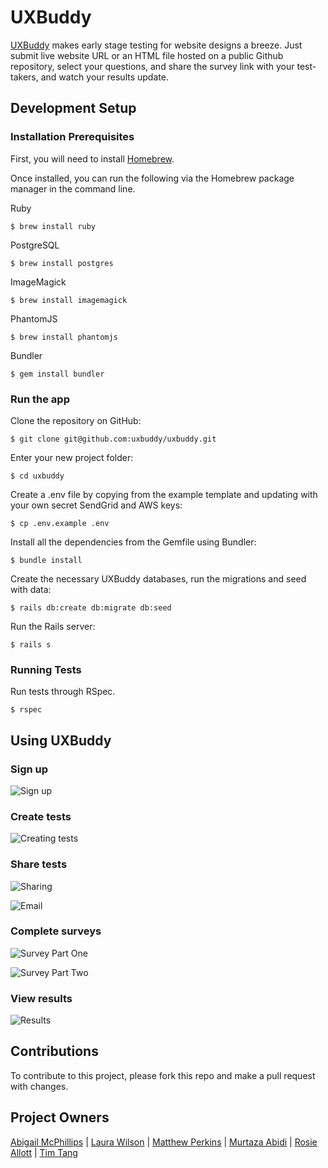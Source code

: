 # UXBuddy

[UXBuddy](https://uxbuddy.herokuapp.com/) makes early stage testing for website designs a breeze. Just submit live website URL or an HTML file hosted on a public Github repository, select your questions, and share the survey link with your test-takers, and watch your results update.

## Development Setup

### Installation Prerequisites

First, you will need to install [Homebrew](http://brew.sh/).

Once installed, you can run the following via the Homebrew package manager in the command line.

Ruby

	$ brew install ruby

PostgreSQL

	$ brew install postgres

ImageMagick

	$ brew install imagemagick

PhantomJS

	$ brew install phantomjs

Bundler

	$ gem install bundler

### Run the app

Clone the repository on GitHub:

	$ git clone git@github.com:uxbuddy/uxbuddy.git

Enter your new project folder:

	$ cd uxbuddy

Create a .env file by copying from the example template and updating with your own secret SendGrid and AWS keys:

	$ cp .env.example .env

Install all the dependencies from the Gemfile using Bundler:

	$ bundle install

Create the necessary UXBuddy databases, run the migrations and seed with data:

	$ rails db:create db:migrate db:seed

Run the Rails server:

	$ rails s

### Running Tests

Run tests through RSpec.

	$ rspec

## Using UXBuddy

### Sign up

![Sign up](http://i.imgur.com/kCJtiYCl.png)

### Create tests

![Creating tests](http://i.imgur.com/lWK5ylol.png)

### Share tests

![Sharing](http://i.imgur.com/7xDu7kSl.png)

![Email](http://i.imgur.com/fmi2HPl.png)

### Complete surveys
![Survey Part One](http://i.imgur.com/UPSvyZvl.png)

![Survey Part Two](http://i.imgur.com/G5W0fxtl.png)

### View results

![Results](http://i.imgur.com/gf9BeQkl.png)

## Contributions

To contribute to this project, please fork this repo and make a pull request with changes.

## Project Owners

[Abigail McPhillips](https://github.com/abigailmcp/) | [Laura Wilson](https://github.com/lsewilson/) | [Matthew Perkins](https://github.com/mfperkins/) | [Murtaza Abidi](https://github.com/mrmurtz/) | [Rosie Allott](https://github.com/rosieallott/) | [Tim Tang](https://github.com/tim3tang/)
